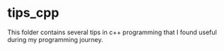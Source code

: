 # tips_cpp
This folder contains several tips in c++ programming that I found useful during my programming journey.
